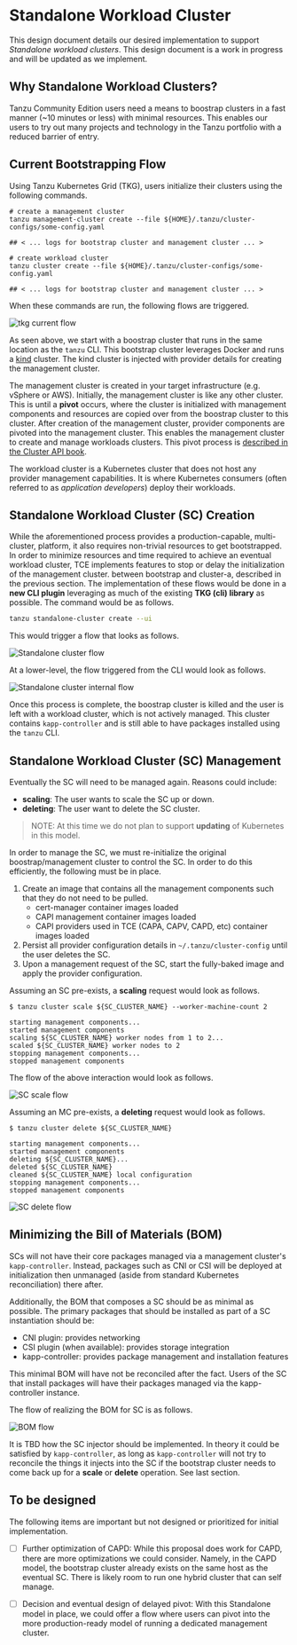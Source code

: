 # Standalone Workload Cluster

This design document details our desired implementation to support *Standalone workload clusters*. This design document is
a work in progress and will be updated as we implement.

## Why Standalone Workload Clusters?

Tanzu Community Edition users need a means to boostrap clusters in a fast manner (~10 minutes or less) with minimal
resources. This enables our users to try out many projects and technology in the Tanzu portfolio with a reduced barrier
of entry.

## Current Bootstrapping Flow

Using Tanzu Kubernetes Grid (TKG), users initialize their clusters using the following commands.

```shell
# create a management cluster
tanzu management-cluster create --file ${HOME}/.tanzu/cluster-configs/some-config.yaml

## < ... logs for bootstrap cluster and management cluster ... >

# create workload cluster
tanzu cluster create --file ${HOME}/.tanzu/cluster-configs/some-config.yaml

## < ... logs for bootstrap cluster and management cluster ... >
```

When these commands are run, the following flows are triggered.

![tkg current flow](../images/ttwc-current-flow.png)

As seen above, we start with a boostrap cluster that runs in the same location
as the `tanzu` CLI. This bootstrap cluster leverages Docker and runs a
[kind](https://kind.sigs.k8s.io/) cluster. The kind cluster is injected with
provider details for creating the management cluster.

The management cluster is created in your target infrastructure (e.g. vSphere or
AWS). Initially, the management cluster is like any other cluster. This is until
a **pivot** occurs, where the cluster is initialized with management components
and resources are copied over from the boostrap cluster to this cluster. After
creation of the management cluster, provider components are pivoted into the
management cluster. This enables the management cluster to create and manage
workloads clusters. This pivot process is [described in the Cluster API
book](https://cluster-api.sigs.k8s.io/clusterctl/commands/move.html#bootstrap--pivot).

The workload cluster is a Kubernetes cluster that does not host any provider
management capabilities. It is where Kubernetes consumers (often referred to as _application developers_) deploy their
workloads.

## Standalone Workload Cluster (SC) Creation

While the aforementioned process provides a production-capable, multi-cluster, platform, it also requires non-trivial
resources to get bootstrapped. In order to minimize resources and time required to achieve an eventual workload cluster,
TCE implements features to stop or delay the initialization of the management cluster. between bootstrap and cluster-a,
described in the previous section. The implementation of these flows would be done in a **new CLI plugin** leveraging
as much of the existing **TKG (cli) library** as possible. The command would be as follows.

```sh
tanzu standalone-cluster create --ui
```

This would trigger a flow that looks as follows.

![Standalone cluster flow](../images/ttwc-minimal-flow.png)

At a lower-level, the flow triggered from the CLI would look as follows.

![Standalone cluster internal flow](../images/ttwc-minimal-internal-flow.png)

Once this process is complete, the boostrap cluster is killed and the user is left with a workload cluster, which is
not actively managed. This cluster contains `kapp-controller` and is still able to have packages installed using
the `tanzu` CLI.

## Standalone Workload Cluster (SC) Management

Eventually the SC will need to be managed again. Reasons could include:

* **scaling**: The user wants to scale the SC up or down.
* **deleting**: The user want to delete the SC cluster.

> NOTE: At this time we do not plan to support **updating** of Kubernetes in this model.

In order to manage the SC, we must re-initialize the original boostrap/management cluster to control the SC. In order
to do this efficiently, the following must be in place.

1. Create an image that contains all the management components such that they do not need to be pulled.
    * cert-manager container images loaded
    * CAPI management container images loaded
    * CAPI providers used in TCE (CAPA, CAPV, CAPD, etc) container images loaded
1. Persist all provider configuration details in `~/.tanzu/cluster-config` until the user deletes the SC.
1. Upon a management request of the SC, start the fully-baked image and apply the provider configuration.

Assuming an SC pre-exists, a **scaling** request would look as follows.

```shell
$ tanzu cluster scale ${SC_CLUSTER_NAME} --worker-machine-count 2

starting management components...
started management components
scaling ${SC_CLUSTER_NAME} worker nodes from 1 to 2...
scaled ${SC_CLUSTER_NAME} worker nodes to 2
stopping management components...
stopped management components
```

The flow of the above interaction would look as follows.

![SC scale flow](../images/ttwc-scale-flow.png)

Assuming an MC pre-exists, a **deleting** request would look as follows.

```shell
$ tanzu cluster delete ${SC_CLUSTER_NAME}

starting management components...
started management components
deleting ${SC_CLUSTER_NAME}...
deleted ${SC_CLUSTER_NAME}
cleaned ${SC_CLUSTER_NAME} local configuration
stopping management components...
stopped management components
```

![SC delete flow](../images/ttwc-delete-flow.png)

## Minimizing the Bill of Materials (BOM)

SCs will not have their core packages managed via a management cluster's `kapp-controller`. Instead, packages such as
CNI or CSI will be deployed at initialization then unmanaged (aside from standard Kubernetes reconciliation) there after.

Additionally, the BOM that composes a SC should be as minimal as possible. The primary packages that should be installed
as part of a SC instantiation should be:

* CNI plugin: provides networking
* CSI plugin (when available): provides storage integration
* kapp-controller: provides package management and installation features

This minimal BOM will have not be reconciled after the fact. Users of the SC that install packages will have their
packages managed via the kapp-controller instance.

The flow of realizing the BOM for SC is as follows.

![BOM flow](../images/ttwc-bom-flow.png)

It is TBD how the SC injector should be implemented. In theory it could be satisfied by `kapp-controller`, as long
as `kapp-controller` will not try to reconcile the things it injects into the SC if the bootstrap cluster needs to
come back up for a **scale** or **delete** operation. See last section.

## To be designed

The following items are important but not designed or prioritized for initial implementation.

* [ ] Further optimization of CAPD: While this proposal does work for CAPD, there are more optimizations we could consider.
  Namely, in the CAPD model, the bootstrap cluster already exists on the same host as the eventual SC. There is likely room to run one hybrid cluster that can self manage.
  
* [ ] Decision and eventual design of delayed pivot: With this Standalone model in place, we could offer a flow where users can pivot into the more production-ready model of running a dedicated management cluster.
